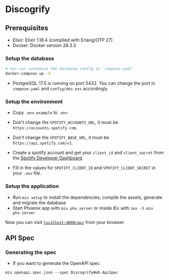 # Discogrify

## Prerequisites

- Elixir: Elixir 1.18.4 (compiled with Erlang/OTP 27)
- Docker: Docker version 28.3.3

### Setup the database
```sh
# You can customize the database config in `compose.yaml`
docker-compose up -d
```
- PostgreSQL 17.5 is running on port 5432. You can change the port in `compose.yaml` and `config/dev.exs` accordingly.

### Setup the environment
- Copy `.env.example` to `.env`
- Don't change the `SPOTIFY_ACCOUNTS_URL`, it must be `https://accounts.spotify.com`.
- Don't change the `SPOTIFY_BASE_URL`, it must be `https://api.spotify.com/v1`.

- Create a spotify account and get your `client_id` and `client_secret` from the [Spotify Developer Dashboard](https://developer.spotify.com/dashboard/applications).
- Fill in the values for `SPOTIFY_CLIENT_ID` and `SPOTIFY_CLIENT_SECRET` in your `.env` file.

### Setup the application
- Run `mix setup` to install the dependencies, compile the assets, generate and migrate the database
- Start Phoenix app with `mix phx.server` or inside IEx with `iex -S mix phx.server`

Now you can visit [`localhost:4000/api`](http://localhost:4000/api) from your browser.

## API Spec
### Generating the spec
- If you want to generate the OpenAPI spec
```
mix openapi.spec.json --spec DiscogrifyWeb.ApiSpec
```